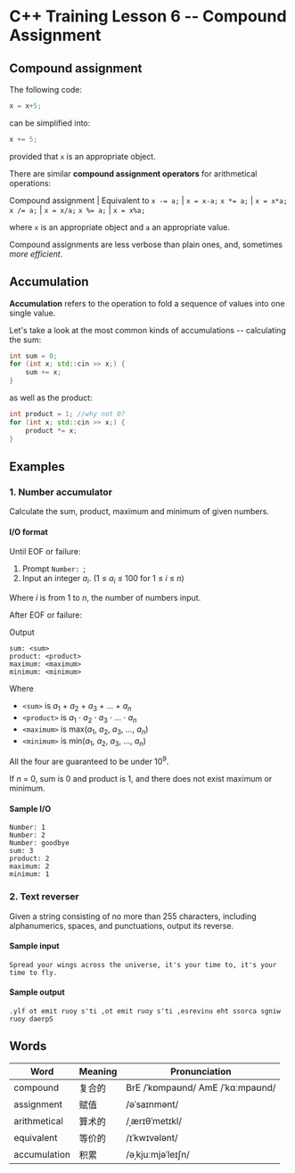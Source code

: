 # C++ Training Lesson 6 -- Compound Assignment

## Compound assignment

The following code:

```C++
x = x+5;
```

can be simplified into:

```C++
x += 5;
```

provided that ```x``` is an appropriate object.

There are similar **compound assignment operators** for arithmetical operations:

Compound assignment | Equivalent to
`x -= a;` | `x = x-a;`
`x *= a;` | `x = x*a;`
`x /= a;` | `x = x/a;`
`x %= a;` | `x = x%a;`

where `x` is an appropriate object and `a` an appropriate value.

Compound assignments are less verbose than plain ones,
and, sometimes *more efficient*.

## Accumulation

**Accumulation** refers to the operation to fold a sequence of values into one single value.

Let's take a look at the most common kinds of accumulations --
calculating the sum:

```C++
int sum = 0;
for (int x; std::cin >> x;) {
    sum += x;
}
```

as well as the product:

```C++
int product = 1; //why not 0?
for (int x; std::cin >> x;) {
    product *= x;
}
```

## Examples

### 1. Number accumulator

Calculate the sum, product, maximum and minimum of given numbers.

#### I/O format

Until EOF or failure:

1. Prompt `Number: `;
2. Input an integer *a*<sub>*i*</sub>. (1 ≤ *a*<sub>*i*</sub> ≤ 100 for 1 ≤ *i* ≤ *n*)

Where *i* is from 1 to *n*, the number of numbers input.

After EOF or failure:

Output

```
sum: <sum>
product: <product>
maximum: <maximum>
minimum: <minimum>
```

Where

- `<sum>` is *a*<sub>1</sub> + *a*<sub>2</sub> + *a*<sub>3</sub> + ... + *a*<sub>*n*</sub>
- `<product>` is *a*<sub>1</sub> ⋅ *a*<sub>2</sub> ⋅ *a*<sub>3</sub> ⋅ ... ⋅ *a*<sub>*n*</sub>
- `<maximum>` is max(*a*<sub>1</sub>, *a*<sub>2</sub>, *a*<sub>3</sub>, ..., *a*<sub>*n*</sub>)
- `<minimum>` is min(*a*<sub>1</sub>, *a*<sub>2</sub>, *a*<sub>3</sub>, ..., *a*<sub>*n*</sub>)

All the four are guaranteed to be under 10<sup>9</sup>.

If *n* = 0, sum is 0 and product is 1, and there does not exist maximum or minimum.

#### Sample I/O

```
Number: 1
Number: 2
Number: goodbye
sum: 3
product: 2
maximum: 2
minimum: 1
```

### 2. Text reverser

Given a string consisting of no more than 255 characters,
including alphanumerics, spaces, and punctuations,
output its reverse.

#### Sample input

```
Spread your wings across the universe, it's your time to, it's your time to fly.
```

#### Sample output

```
.ylf ot emit ruoy s'ti ,ot emit ruoy s'ti ,esrevinu eht ssorca sgniw ruoy daerpS
```

## Words

Word | Meaning | Pronunciation
--- | --- | ---
compound | 复合的 | BrE /ˈkɒmpaʊnd/ AmE /ˈkɑːmpaʊnd/ 
assignment | 赋值 | /əˈsaɪnmənt/
arithmetical | 算术的 | /ˌærɪθˈmetɪkl/
equivalent | 等价的 | /ɪˈkwɪvələnt/
accumulation | 积累 | /əˌkjuːmjəˈleɪʃn/
